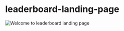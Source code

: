 # leaderboard-landing-page
![Welcome to leaderboard landing page](https://user-images.githubusercontent.com/58657283/149210991-45b37884-8a1f-4be2-8153-8bab1f418375.png)
